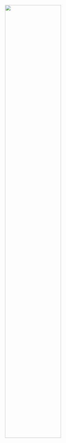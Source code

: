 
<p align="center">
    <a href="https://github.com/AnushkaIsuru1"><img width="60%" src="https://github-readme-stats.vercel.app/api/top-langs/?username=AnushkaIsuru1&theme=dark&hide=html,css&layout=compact&bg_color=10101000&hide_title=true&hide_border=true"></a>
</p>
